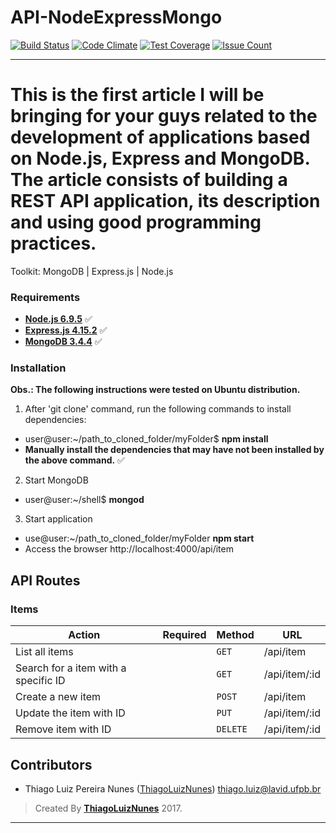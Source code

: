 # API-NodeExpressMongo

[![Build Status](https://travis-ci.org/ThiagoLuizNunes/API-NodeExpressMongo.svg?branch=master)](https://travis-ci.org/ThiagoLuizNunes/API-NodeExpressMongo)
[![Code Climate](https://codeclimate.com/github/ThiagoLuizNunes/API-NodeExpressMongo/badges/gpa.svg)](https://codeclimate.com/github/ThiagoLuizNunes/API-NodeExpressMongo)
[![Test Coverage](https://codeclimate.com/github/ThiagoLuizNunes/API-NodeExpressMongo/badges/coverage.svg)](https://codeclimate.com/repos/59872c9e6fac1f0266000040/settings/test_reporter)
[![Issue Count](https://codeclimate.com/github/ThiagoLuizNunes/API-NodeExpressMongo/badges/issue_count.svg)](https://codeclimate.com/github/ThiagoLuizNunes/API-NodeExpressMongo/issues)

---
# This is the first article I will be bringing for your guys related to the development of applications based on Node.js, Express and MongoDB. The article consists of building a REST API application, its description and using good programming practices.

Toolkit: MongoDB | Express.js | Node.js

### Requirements ###

* **[Node.js 6.9.5](http://nodejs.org/en/)** :white_check_mark:
* **[Express.js 4.15.2](http://expressjs.com/)** :white_check_mark:
* **[MongoDB 3.4.4](https://www.mongodb.com/)** :white_check_mark:

### Installation ###

**Obs.: The following instructions were tested on Ubuntu distribution.**

1. After 'git clone' command, run the following commands to install dependencies:
  - user@user:~/path_to_cloned_folder/myFolder$ **npm install**
  - **Manually install the dependencies that may have not been installed by the above command.** :white_check_mark:

2. Start MongoDB
  - user@user:~/shell$ **mongod**

3. Start application
  - use@user:~/path_to_cloned_folder/myFolder **npm start**
  - Access the browser http://localhost:4000/api/item
  
  ## API Routes ##

### Items ###
|   Action                                  | Required          | Method    | URL
| ------------------------------------------|-------------------|-----------|-----------------------------------------------------
|   List all items                        |                   |  `GET`   | /api/item
|   Search for a item with a specific ID  |                   |  `GET`    | /api/item/:id
|   Create a new item                     |                   |  `POST`   | /api/item
|   Update the item with ID               |                   |  `PUT`   | /api/item/:id
|   Remove item with ID                   |                   |  `DELETE`   | /api/item/:id

## Contributors

* Thiago Luiz Pereira Nunes ([ThiagoLuizNunes](https://github.com/ThiagoLuizNunes)) thiago.luiz@lavid.ufpb.br

>Created By **[ThiagoLuizNunes](https://www.linkedin.com/in/thiago-luiz-507483112/)** 2017.

---

